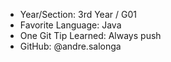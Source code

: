 - Year/Section: 3rd Year / G01
- Favorite Language: Java
- One Git Tip Learned: Always push
- GitHub: @andre.salonga